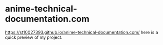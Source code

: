 # anime-technical-documentation.com

 https://st10027393.github.io/anime-technical-documentation.com/ here is a quick preview of my project.

